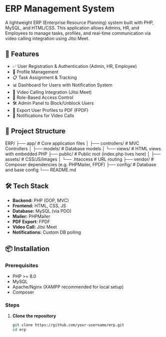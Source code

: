 # ERP Management System

A lightweight ERP (Enterprise Resource Planning) system built with PHP, MySQL, and HTML/CSS. This application allows Admins, HR, and Employees to manage tasks, profiles, and real-time communication via video calling integration using Jitsi Meet.

## 🚀 Features

- ✅ User Registration & Authentication (Admin, HR, Employee)
- 👤 Profile Management
- 📋 Task Assignment & Tracking
- 📊 Dashboard for Users with Notification System
- 🎥 Video Calling Integration (Jitsi Meet)
- 🔐 Role-Based Access Control
- 🛠️ Admin Panel to Block/Unblock Users
- 🧾 Export User Profiles to PDF (FPDF)
- 📡 Notifications for Video Calls

## 📂 Project Structure
ERP/
├── app/ # Core application files
│ ├── controllers/ # MVC Controllers
│ ├── models/ # Database models
│ └── views/ # HTML views with embedded PHP
├── public/ # Public root (index.php lives here)
│ ├── assets/ # CSS/JS/Images
│ └── .htaccess # URL routing
├── vendor/ # Composer dependencies (e.g. PHPMailer, FPDF)
├── config/ # Database and base config
└── README.md 



## 🛠️ Tech Stack

- **Backend:** PHP (OOP, MVC)
- **Frontend:** HTML, CSS, JS
- **Database:** MySQL (via PDO)
- **Mailer:** PHPMailer
- **PDF Export:** FPDF
- **Video Call:** Jitsi Meet
- **Notifications:** Custom DB polling

## 📦 Installation

### Prerequisites

- PHP >= 8.0
- MySQL
- Apache/Nginx (XAMPP recommended for local setup)
- Composer

### Steps

1. **Clone the repository**
   ```bash
   git clone https://github.com/your-username/erp.git
   cd erp
